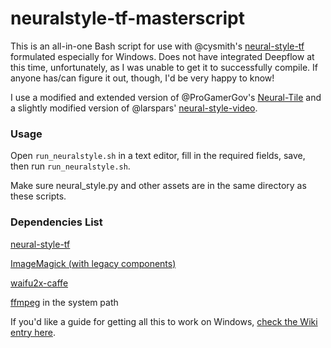# neuralstyle-tf-masterscript
This is an all-in-one Bash script for use with @cysmith's [neural-style-tf](https://github.com/cysmith/neural-style-tf) formulated especially for Windows. Does not have integrated Deepflow at this time, unfortunately, as I was unable to get it to successfully compile. If anyone has/can figure it out, though, I'd be very happy to know!

I use a modified and extended version of @ProGamerGov's [Neural-Tile](https://github.com/ProGamerGov/Neural-Tile) and a slightly modified version of @larspars' [neural-style-video](https://github.com/larspars/neural-style-video).

### Usage
Open `run_neuralstyle.sh` in a text editor, fill in the required fields, save, then run `run_neuralstyle.sh`.

Make sure neural_style.py and other assets are in the same directory as these scripts.

### Dependencies List
[neural-style-tf](https://github.com/cysmith/neural-style-tf)

[ImageMagick (with legacy components)](https://www.imagemagick.org/script/index.php)

[waifu2x-caffe](https://github.com/lltcggie/waifu2x-caffe)

[ffmpeg](https://ffmpeg.org/) in the system path

If you'd like a guide for getting all this to work on Windows, [check the Wiki entry here](https://github.com/audreyls/neuralstyle-tf-masterscript/wiki/Windows-Specific-Installation-Guide).

